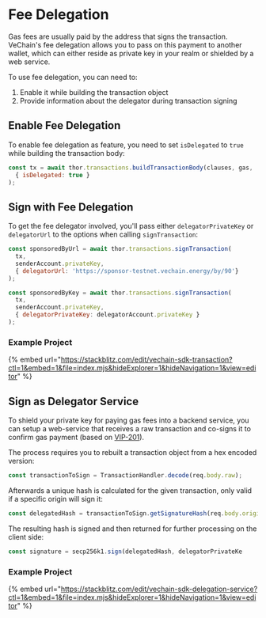 # Fee Delegation

Gas fees are usually paid by the address that signs the transaction. VeChain's fee delegation allows you to pass on this payment to another wallet, which can either reside as private key in your realm or shielded by a web service.

To use fee delegation, you can need to:

1. Enable it while building the transaction object
2. Provide information about the delegator during transaction signing

## Enable Fee Delegation

To enable fee delegation as feature, you need to set `isDelegated` to `true` while building the transaction body:

```js
const tx = await thor.transactions.buildTransactionBody(clauses, gas,
  { isDelegated: true }
);
```

## Sign with Fee Delegation

To get the fee delegator involved, you'll pass either `delegatorPrivateKey` or `delegatorUrl` to the options when calling `signTransaction`:

```js
const sponsoredByUrl = await thor.transactions.signTransaction(
  tx,
  senderAccount.privateKey,
  { delegatorUrl: 'https://sponsor-testnet.vechain.energy/by/90'}
);

const sponsoredByKey = await thor.transactions.signTransaction(
  tx,
  senderAccount.privateKey,
  { delegatorPrivateKey: delegatorAccount.privateKey }
);
```

### Example Project

{% embed url="https://stackblitz.com/edit/vechain-sdk-transaction?ctl=1&embed=1&file=index.mjs&hideExplorer=1&hideNavigation=1&view=editor" %}

## Sign as Delegator Service

To shield your private key for paying gas fees into a backend service, you can setup a web-service that receives a raw transaction and co-signs it to confirm gas payment (based on [VIP-201](https://github.com/vechain/VIPs/blob/master/vips/VIP-201.md)).

The process requires you to rebuilt a transaction object from a hex encoded version:

```javascript
const transactionToSign = TransactionHandler.decode(req.body.raw);
```

Afterwards a unique hash is calculated for the given transaction, only valid if a specific origin will sign it:

```javascript
const delegatedHash = transactionToSign.getSignatureHash(req.body.origin);
```

The resulting hash is signed and then returned for further processing on the client side:

```javascript
const signature = secp256k1.sign(delegatedHash, delegatorPrivateKe
```

### Example Project

{% embed url="https://stackblitz.com/edit/vechain-sdk-delegation-service?ctl=1&embed=1&file=index.mjs&hideExplorer=1&hideNavigation=1&view=editor" %}
